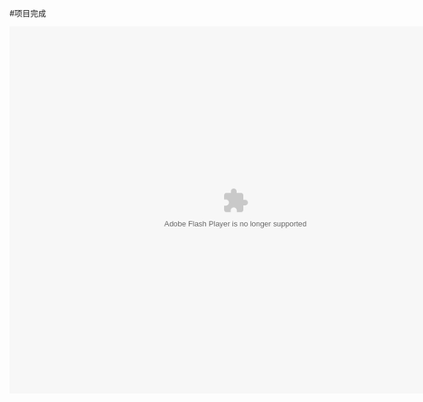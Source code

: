 #项目完成

<embed src="http://resource.3cwdb.com/kailong-donghua/项目管理-6项目完成.swf" width="800" height="650"  pluginspage="http://www.macromedia.com/go/getflashplayer" 
type="application/x-shockwave-flash" ></embed>
